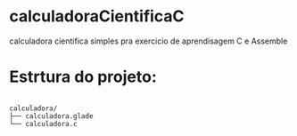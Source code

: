 # calculadoraCientificaC
 calculadora cientifica simples pra exercicio de aprendisagem C e Assemble


# Estrtura do projeto:

```

calculadora/
├── calculadora.glade
└── calculadora.c

```